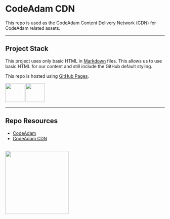 # CodeAdam CDN

This repo is used as the CodeAdam Content Delivery Network (CDN) for CodeAdam related assets. 

---

## Project Stack

This project uses only basic HTML in [Markdown](https://www.markdownguide.org/) files. This allows us to use basic HTML for our content and still include the GitHub default styling.

This repo is hosted using [GitHub Pages](https://pages.github.com/).

<img src="https://console.codeadam.ca/api/image/github" width="60"> <img src="https://console.codeadam.ca/api/image/markdown" width="60">

---

## Repo Resources

* [CodeAdam](https://codeadam.ca)
* [CodeAdam CDN](https://cdn.codeadam.ca/)

<br>
<a href="https://codeadam.ca">
<img src="https://cdn.codeadam.ca/images@1.0.0/codeadam-logo-coloured-horizontal.png" width="200">
</a>
